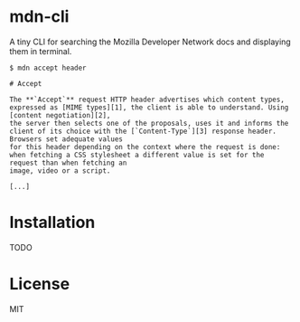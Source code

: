 # mdn-cli

A tiny CLI for searching the Mozilla Developer Network docs and displaying them in terminal.

```
$ mdn accept header

# Accept

The **`Accept`** request HTTP header advertises which content types, expressed as [MIME types][1], the client is able to understand. Using [content negotiation][2],
the server then selects one of the proposals, uses it and informs the client of its choice with the [`Content-Type`][3] response header. Browsers set adequate values
for this header depending on the context where the request is done: when fetching a CSS stylesheet a different value is set for the request than when fetching an
image, video or a script.

[...]
```

# Installation

TODO

# License

MIT
